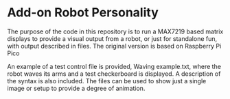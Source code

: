 # Add-on Robot Personality
The purpose of the code in this repository is to run a MAX7219 based matrix displays to provide a visual
output from a robot, or just for standalone fun, with output described in files.
The original version is based on Raspberry Pi Pico

An example of a test control file is provided, Waving example.txt, where the robot waves its arms and a test
checkerboard is displayed.  A description of the syntax is also included. The files can be used to show just a single image or setup to provide a degree of 
animation.

